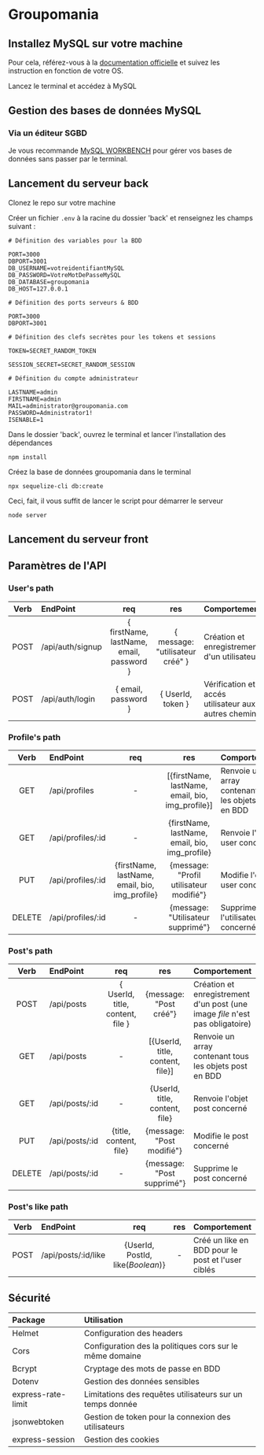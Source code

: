 # Groupomania

## Installez MySQL sur votre machine

Pour cela, référez-vous à la [documentation officielle](https://dev.mysql.com/doc/mysql-installation-excerpt/5.7/en/) et suivez les instruction en fonction de votre OS.

Lancez le terminal et accédez à MySQL

## Gestion des bases de données MySQL

### Via un éditeur SGBD

Je vous recommande [MySQL WORKBENCH](https://dev.mysql.com/doc/workbench/en/) pour gérer vos bases de données sans passer par le terminal.

## Lancement du serveur back

Clonez le repo sur votre machine

Créer un fichier <code>.env</code> à la racine du dossier 'back' et renseignez les champs suivant :

```
# Définition des variables pour la BDD

PORT=3000
DBPORT=3001
DB_USERNAME=votreidentifiantMySQL
DB_PASSWORD=VotreMotDePasseMySQL
DB_DATABASE=groupomania
DB_HOST=127.0.0.1

# Définition des ports serveurs & BDD

PORT=3000
DBPORT=3001

# Définition des clefs secrètes pour les tokens et sessions

TOKEN=SECRET_RANDOM_TOKEN

SESSION_SECRET=SECRET_RANDOM_SESSION

# Définition du compte administrateur

LASTNAME=admin
FIRSTNAME=admin
MAIL=administrator@groupomania.com
PASSWORD=Administrator1!
ISENABLE=1
```

Dans le dossier 'back', ouvrez le terminal et lancer l'installation des dépendances

```
npm install
```

Créez la base de données groupomania dans le terminal

```
npx sequelize-cli db:create
```

Ceci, fait, il vous suffit de lancer le script pour démarrer le serveur

```
node server
```

## Lancement du serveur front

## Paramètres de l'API

### User's path

|Verb|EndPoint|req|res|Comportement|
|:--:|:-------|:-:|:-:|:-----------|
|POST|/api/auth/signup|{ firstName, lastName, email, password }|{ message: "utilisateur créé" }|Création et enregistrement d'un utilisateur
|POST|/api/auth/login|{ email, password }|{ UserId, token }|Vérification et accés utilisateur aux autres chemins|

### Profile's path

|Verb|EndPoint|req|res|Comportement|
|:--:|:-------|:-:|:-:|:-----------|
|GET|/api/profiles|-|[{firstName, lastName, email, bio, img_profile}]|Renvoie un array contenant tous les objets user en BDD|
|GET|/api/profiles/:id|-|{firstName, lastName, email, bio, img_profile}|Renvoie l'objet user concerné|
|PUT|/api/profiles/:id|{firstName, lastName, email, bio, img_profile}|{message: "Profil utilisateur modifié"}|Modifie l'objet user concerné|
|DELETE|/api/profiles/:id|-|{message: "Utilisateur supprimé"}|Supprime l'utilisateur concerné|

### Post's path

|Verb|EndPoint|req|res|Comportement|
|:--:|:-------|:-:|:-:|:-----------|
|POST|/api/posts|{ UserId, title, content, file }|{message: "Post créé"}|Création et enregistrement d'un post (une image *file* n'est pas obligatoire)|
|GET|/api/posts|-|[{UserId, title, content, file}]|Renvoie un array contenant tous les objets post en BDD|
|GET|/api/posts/:id|-|{UserId, title, content, file}|Renvoie l'objet post concerné|
|PUT|/api/posts/:id|{title, content, file}|{message: "Post modifié"}|Modifie le post concerné|
|DELETE|/api/posts/:id|-|{message: "Post supprimé"}|Supprime le post concerné|

### Post's like path

|Verb|EndPoint|req|res|Comportement|
|:--:|:-------|:-:|:-:|:-----------|
|POST|/api/posts/:id/like|{UserId, PostId, like(*Boolean*)}|-|Créé un like en BDD pour le post et l'user ciblés

## Sécurité

|Package|Utilisation|
|:------|:----------|
|Helmet|Configuration des headers|
|Cors|Configuration des la politiques cors sur le même domaine|
|Bcrypt|Cryptage des mots de passe en BDD|
|Dotenv|Gestion des données sensibles|
|express-rate-limit|Limitations des requêtes utilisateurs sur un temps donnée|
|jsonwebtoken|Gestion de token pour la connexion des utilisateurs|
|express-session|Gestion des cookies|